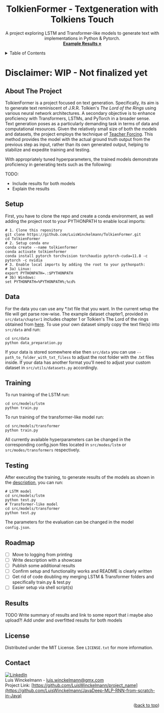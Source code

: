 <!-- README.md -->
<!-- Project Top -->
<a name="readme-top"></a>

<h1 align="center">TolkienFormer - Textgeneration with Tolkiens Touch</h1>
  <p align="center">
    A project exploring LSTM and Transformer-like models to generate text with implementations in Python & Pytorch.
  <br />
  <a href="#results"><strong>Example Results »</strong></a>
</p>


<!-- TABLE OF CONTENTS -->
<details>
  <summary>Table of Contents</summary>
  <ol>
    <li><a href="#about-the-project">About The Project</a></li>
    <li><a href="#setup">Setup</a></li>
    <li><a href="#data">Data</a></li>
    <li><a href="#training">Training</a></li>
    <li><a href="#testing">Testing</a></li>
    <li><a href="#roadmap">Roadmap</a></li>
    <li><a href="#results">Results</a></li>
    <li><a href="#license">License</a></li>
    <li><a href="#contact">Contact</a></li>
  </ol>
</details>


<!-- ABOUT THE PROJECT -->
# Disclaimer: WIP - Not finalized yet
## About The Project
TolkienFormer is a project focused on text generation. 
Specifically, its aim is to generate text reminiscent of J.R.R. Tolkien's *The Lord of the Rings* using various neural network architectures.
A secondary objective is to enhance proficiency with Transformers, LSTMs, and PyTorch in a broader sense.<br>
Text generation poses as a particularly demanding task in terms of data and computational resources.
Given the relatively small size of both the models and datasets, the project employs the technique of [Teacher Forcing](https://en.wikipedia.org/wiki/Teacher_forcing).
This method provides the model with the actual ground truth output from the previous step as input, rather than its own generated output, helping to stabilize and expedite training and testing.

With appropriately tuned hyperparameters, the trained models demonstrate proficiency in generating texts such as the following:

TODO:
- Include results for both models
- Explain the results

<!--
Text generation is considered a particular data and resource hungry task. 
In order to reduce the complexity of the problem of text generation and to work with the limited computational capacity of my personal GPU the results are obtained with a rather small dataset (Chapter 1 of Tolkien's The Fellowship of the Ring).
To counteract the limited size of the models and the dataset, [Teacher Forcing](https://en.wikipedia.org/wiki/Teacher_forcing) was used to pretend that the model correctly predicted the first *n* characters.
When the hyperparameters are tuned correctly, the trained models are able to produce the following texts:
-->

## Setup 
  First, you have to clone the repo and create a conda environment, as well adding the project root to your PYTHONPATH to enable local imports:
   ```shell
   # 1. Clone this repository
   git clone https://github.com/LuisWinckelmann/TolkienFormer.git
   cd TolkienFormer
   # 2. Setup conda env
   conda create --name tolkienformer
   conda activate tolkienformer
   conda install pytorch torchvision torchaudio pytorch-cuda=11.8 -c pytorch -c nvidia
   # 3. Enable local imports by adding the root to your pythonpath:
   # 3a) Linux:
   export PYTHONPATH=.:$PYTHONPATH
   # 3b) Windows:
   set PYTHONPATH=%PYTHONPATH%;%cd%
   ```

## Data
  For the data you can use any *.txt file that you want. In the current setup the file will get parse row-wise.
  The example dataset chapter1, provided in `src/data/chapter1` includes chapter 1 or Tolkien's The Lord of the rings obtained from [here](https://ae-lib.org.ua/texts-c/tolkien__the_lord_of_the_rings_3__en.htm).
  To use your own dataset simply copy the text file(s) into `src/data` and run:
  ```shell
  cd src/data
  python data_preparation.py 
  ```
  If your data is stored somewhere else then `src/data` you can use `--path_to_folder_with_txt_filess` to adjust the root folder with the .txt files inside.
  If your data has another format you'll need to adjust your custom dataset in `src/utils/datasets.py` accordingly.

## Training
  To run training of the LSTM run:
  ```shell
  cd src/models/lstm
  python train.py 
  ```
  To run training of the transformer-like model run:
  ```shell
  cd src/models/transformer
  python train.py 
  ```
  All currently available hyperparameters can be changed in the corresponding config.json files located in `src/modes/lstm` or `src/modes/transformers` respectively. 

## Testing
  After executing the training, to generate results of the models as shown in the <a href="#about-the-project">description</a>, you can run:
  ```shell
  # LSTM model
  cd src/models/lstm
  python test.py 
  # Transformer-like model
  cd src/models/transformer
  python test.py 
  ```
  The parameters for the evaluation can be changed in the model `config.json`.

## Roadmap
- [ ] Move to logging from printing
- [ ] Write description with a showcase
- [ ] Publish some additional results
- [ ] Confirm setup and functionality works and README is clearly written
- [ ] Get rid of code doubling my merging LSTM & Transformer folders and specifically train.py & test.py 
- [ ] Easier setup via shell script(s)

## Results
TODO Write summary of results and link to some report that i maybe also upload?!
Add under and overfitted results for both models

## License
Distributed under the MIT License. See `LICENSE.txt` for more information.

## Contact
[![LinkedIn][linkedin-shield]][linkedin-url] <br>
Luis Winckelmann  - luis.winckelmann@gmx.com <br>
Project Link: [https://github.com/LuisWinckelmann/project_name](https://github.com/LuisWinckelmann/JavaDeep-MLP-RNN-from-scratch-in-Java)

<p align="right">(<a href="#readme-top">back to top</a>)</p>

[license-shield]: https://img.shields.io/github/license/LuisWinckelmann/JavaDeep-MLP-RNN-from-scratch-in-Java.svg?style=for-the-badge
[license-url]: https://github.com/LuisWinckelmann/JavaDeep-MLP-RNN-from-scratch-in-Java/blob/main/LICENSE.txt
[linkedin-shield]: https://img.shields.io/badge/-LinkedIn-black.svg?style=for-the-badge&logo=linkedin&colorB=555
[linkedin-url]: https://linkedin.com/in/luiswinckelmann
[PyTorch]: https://img.shields.io/badge/PyTorch-%23EE4C2C.svg?style=for-the-badge&logo=PyTorch&logoColor=white
<!--
[underfitted-results-transformer]: gfx/underfitted_transformer.png
[overfitted-results-transformer]: gfx/overfitted_transformer.png
[underfitted-results-lstm]: gfx/underfitted_lstm.png
[overfitted-results-lstm]: gfx/overfitted_lstm.png
[fitted-results-transformer]: gfx/fitted_transformer.png
[fitted-results-lstm]: gfx/fitted_lstm.png
-->